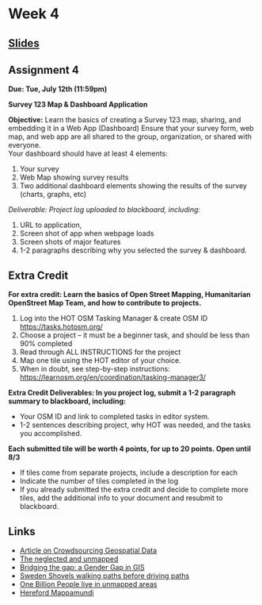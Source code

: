 <!-- .slide: data-background="./Images/header.svg" data-background-repeat="none" data-background-size="40% 40%" data-background-position="center 10%" class="header" -->
# Week 4


## [**Slides**](https://shelleyhoover.github.io/UPP465/Slides/week4.html)


## Assignment 4

**Due: Tue, July 12th (11:59pm)** 

**Survey 123 Map & Dashboard Application**

**Objective:** Learn the basics of creating a Survey 123 map, sharing, and embedding it in a Web App (Dashboard)  Ensure that your survey form, web map, and web app are all shared to the group, organization, or shared with everyone.  
Your dashboard should have at least 4 elements:
1.	Your survey 
2.	Web Map showing survey results
3.	Two additional dashboard elements showing the results of the survey (charts, graphs, etc) 

*Deliverable: Project log uploaded to blackboard, including:*
1.	URL to application, 
2.	Screen shot of app when webpage loads
3.	Screen shots of major features
4.	1-2 paragraphs describing why you selected the survey & dashboard. 


## Extra Credit

**For extra credit: Learn the basics of Open Street Mapping, Humanitarian OpenStreet Map Team, and how to contribute to projects.**  
 
1.	Log into the HOT OSM Tasking Manager & create OSM ID https://tasks.hotosm.org/
2.	Choose a project – it must be a beginner task, and should be less than 90% completed
3.	Read through ALL INSTRUCTIONS for the project
4.	Map one tile using the HOT editor of your choice. 
5.	When in doubt, see step-by-step instructions: https://learnosm.org/en/coordination/tasking-manager3/ 

**Extra Credit Deliverables: In you project log, submit a 1-2 paragraph summary to blackboard, including:**
- Your OSM ID and link to completed tasks in editor system.
- 1-2 sentences describing project, why HOT was needed, and the tasks you accomplished.

**Each submitted tile will be worth 4 points, for up to 20 points. Open until 8/3**
- If tiles come from separate projects, include a description for each
- Indicate the number of tiles completed in the log
- If you already submitted the extra credit and decide to complete more tiles, add the additional info to your document and resubmit to blackboard. 


## Links
- [Article on Crowdsourcing Geospatial Data](https://www.sciencedirect.com/science/article/pii/S0924271610000602)
- [The neglected and unmapped](https://guardian.ng/stories/makoko-neglected-and-unmapped/)
- [Bridging the gap: a Gender Gap in GIS](https://up42.com/blog/tech/visible-women-female-mappers-bridge-the-data-gap-in-urban-design)
- [Sweden Shovels walking paths before driving paths](https://usa.streetsblog.org/2018/01/24/why-sweden-clears-walkways-before-roads/)
- [One Billion People live in unmapped areas](https://reliefweb.int/report/world/what-if-we-could-map-one-billion-people-currently-missing-world-s-maps-0)
- [Hereford Mappamundi](https://www.themappamundi.co.uk/)
